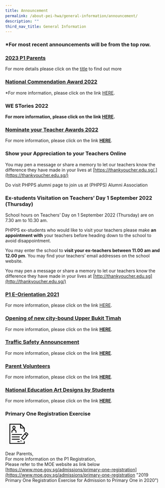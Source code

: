```yaml
---
title: Announcement
permalink: /about-pei-hwa/general-information/announcement/
description: ""
third_nav_title: General Information
---
```

### *For most recent announcements will be from the top row.

### [2023 P1 Parents](https://staging.d3ud1e33ljueqf.amplifyapp.com/our-partners-1/parents/2023-p1-parents/)


For more details please click on the [title](https://staging.d3ud1e33ljueqf.amplifyapp.com/our-partners-1/parents/2023-p1-parents/) to find out more



### [National Commendation Award 2022](https://staging.d3ud1e33ljueqf.amplifyapp.com/others/national-commendation-award-2022/)

*For more information, please click on the link [HERE](https://staging.d3ud1e33ljueqf.amplifyapp.com/others/national-commendation-award-2022/).



### WE STories 2022


**For more information, please click on the link [HERE](https://staging.d3ud1e33ljueqf.amplifyapp.com/others/we-stories-2022).**



### [Nominate your Teacher Awards 2022](https://staging.d3ud1e33ljueqf.amplifyapp.com/others/nominate-your-teacher-awards-2022/)

For more information, please click on the link **[HERE](https://staging.d3ud1e33ljueqf.amplifyapp.com/others/nominate-your-teacher-awards-2022/)**.

### **Show your Appreciation to your Teachers Online**  

You may pen a message or share a memory to let our teachers know the difference they have made in your lives at [https://thankyoucher.edu.sg/.](https://thankyoucher.edu.sg/)  

Do visit PHPPS alumni page to join us at (PHPPS) Alumni Association

### Ex-students Visitation on Teachers’ Day 1 September 2022 (Thursday)
 
School hours on Teachers’ Day on 1 September 2022 (Thursday) are on 7.30 am to 10.30 am.

PHPPS ex-students who would like to visit your teachers please make **an appointment with** your teachers before heading down to the school to avoid disappointment. 

You may enter the school to **visit your ex-teachers between 11.00 am and 12.00 pm**. You may find your teachers’ email addresses on the school website. 

You may pen a message or share a memory to let our teachers know the difference they have made in your lives at [http://thankyoucher.edu.sg](http://thankyoucher.edu.sg/)

### [P1 E-Orientation 2021](staging.d3ud1e33ljueqf.amplifyapp.com/our-partners-1/parents/p1-e-orientation/)

For more information, please click on the link [HERE](staging.d3ud1e33ljueqf.amplifyapp.com/our-partners-1/parents/p1-e-orientation/).

### [Opening of new city-bound Upper Bukit Timah](https://staging.d3ud1e33ljueqf.amplifyapp.com/others/opening-of-new-city-bound-upper-bukit-timah-road/)  


For more information, please click on the link **[HERE](https://staging.d3ud1e33ljueqf.amplifyapp.com/others/opening-of-new-city-bound-upper-bukit-timah-road/)**.

### [Traffic Safety Announcement](https://staging.d3ud1e33ljueqf.amplifyapp.com/about-pei-hwa/general-information/traffic-management-plan/)  

For more information, please click on the link **[HERE](https://staging.d3ud1e33ljueqf.amplifyapp.com/about-pei-hwa/general-information/traffic-management-plan/)**.

### [Parent Volunteers](https://staging.d3ud1e33ljueqf.amplifyapp.com/our-partners-1/parents/parent-volunteers/)  

For more information, please click on the link **[HERE](https://staging.d3ud1e33ljueqf.amplifyapp.com/our-partners-1/parents/parent-volunteers/)**.


### [National Education Art Designs by Students](https://staging.d3ud1e33ljueqf.amplifyapp.com/student-development/citizenship-education/national-education-art-designs-by-students/)

For more information, please click on the link **[HERE](https://staging.d3ud1e33ljueqf.amplifyapp.com/student-development/citizenship-education/national-education-art-designs-by-students/)**.

### Primary One Registration Exercise

<img src="/images/Registeration%20Icon.png" 
     style="width:15%">
		 
Dear Parents, <br>
For more information on the P1 Registration, <br>
Please refer to the MOE website as link below
[https://www.moe.gov.sg/admissions/primary-one-registration](https://www.moe.gov.sg/admissions/primary-one-registration "2019 Primary One Registration Exercise for Admission to Primary One in 2020")